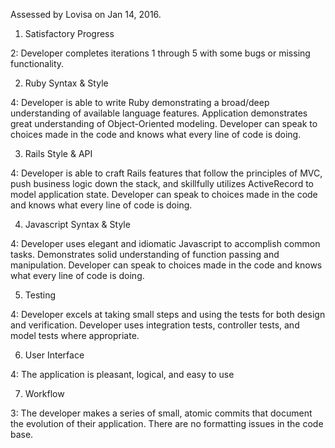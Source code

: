 Assessed by Lovisa on Jan 14, 2016.

1. Satisfactory Progress

2: Developer completes iterations 1 through 5 with some bugs or missing functionality.

2. Ruby Syntax & Style

4: Developer is able to write Ruby demonstrating a broad/deep understanding of available language features. Application demonstrates great understanding of Object-Oriented modeling. Developer can speak to choices made in the code and knows what every line of code is doing.

3. Rails Style & API

4: Developer is able to craft Rails features that follow the principles of MVC, push business logic down the stack, and skillfully utilizes ActiveRecord to model application state. Developer can speak to choices made in the code and knows what every line of code is doing.

4. Javascript Syntax & Style

4: Developer uses elegant and idiomatic Javascript to accomplish common tasks. Demonstrates solid understanding of function passing and manipulation. Developer can speak to choices made in the code and knows what every line of code is doing.

5. Testing

4: Developer excels at taking small steps and using the tests for both design and verification. Developer uses integration tests, controller tests, and model tests where appropriate.

6. User Interface

4: The application is pleasant, logical, and easy to use

7. Workflow

3: The developer makes a series of small, atomic commits that document the evolution of their application. There are no formatting issues in the code base.
